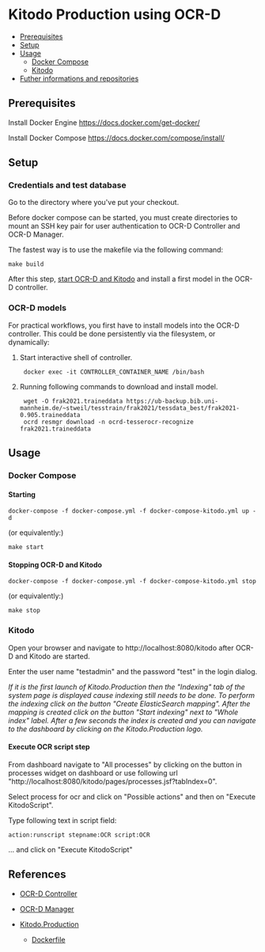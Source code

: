 # Kitodo Production using OCR-D

 * [Prerequisites](#prerequisites)
 * [Setup](#setup)
 * [Usage](#usage)
   * [Docker Compose](#docker-compose)
   * [Kitodo](#kitodo)
 * [Futher informations and repositories](#futher-informations-and-repositories)

## Prerequisites

Install Docker Engine
https://docs.docker.com/get-docker/

Install Docker Compose
https://docs.docker.com/compose/install/

## Setup

### Credentials and test database

Go to the directory where you've put your checkout.

Before docker compose can be started, you must create directories to mount an SSH key pair for user authentication to OCR-D Controller and OCR-D Manager.

The fastest way is to use the makefile via the following command:

    make build

After this step, [start OCR-D and Kitodo](#starting-ocr-d-and-kitodo) and install a first model in the OCR-D controller.

### OCR-D models

For practical workflows, you first have to install models into the OCR-D controller.
This could be done persistently via the filesystem, or dynamically:

1. Start interactive shell of controller.

        docker exec -it CONTROLLER_CONTAINER_NAME /bin/bash

2. Running following commands to download and install model.

        wget -O frak2021.traineddata https://ub-backup.bib.uni-mannheim.de/~stweil/tesstrain/frak2021/tessdata_best/frak2021-0.905.traineddata
        ocrd resmgr download -n ocrd-tesserocr-recognize frak2021.traineddata

## Usage

### Docker Compose

#### Starting


    docker-compose -f docker-compose.yml -f docker-compose-kitodo.yml up -d


(or equivalently:)

    make start

#### Stopping OCR-D and Kitodo

    docker-compose -f docker-compose.yml -f docker-compose-kitodo.yml stop

(or equivalently:)

    make stop

### Kitodo

Open your browser and navigate to http://localhost:8080/kitodo after OCR-D and Kitodo are started.

Enter the user name "testadmin" and the password "test" in the login dialog.

*If it is the first launch of Kitodo.Production then the "Indexing" tab of the system page is displayed cause indexing still needs to be done. To perform the indexing click on the button "Create ElasticSearch mapping". After the mapping is created click on the button "Start indexing" next to "Whole index" label. After a few seconds the index is created and you can navigate to the dashboard by clicking on the Kitodo.Production logo.*


#### Execute OCR script step

From dashboard navigate to "All processes" by clicking on the button in processes widget on dashboard or use following url "http://localhost:8080/kitodo/pages/processes.jsf?tabIndex=0".

Select process for ocr and click on "Possible actions" and then on "Execute KitodoScript".

Type following text in script field:

```
action:runscript stepname:OCR script:OCR
```

... and click on "Execute KitodoScript"

## References

- [OCR-D Controller](https://github.com/bertsky/ocrd_controller)
- [OCR-D Manager](https://github.com/markusweigelt/ocrd_manager)

- [Kitodo.Production](https://hub.docker.com/r/markusweigelt/kitodo-production)
  - [Dockerfile](https://github.com/markusweigelt/kitodo-production-docker/tree/main/docker-image)
